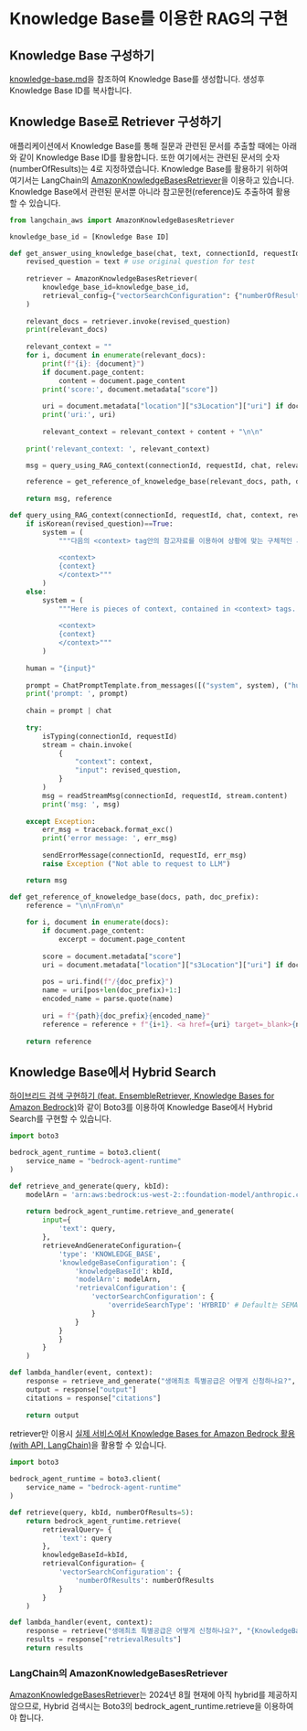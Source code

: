 # Knowledge Base를 이용한 RAG의 구현

## Knowledge Base 구성하기

[knowledge-base.md](https://github.com/kyopark2014/korean-chatbot-using-amazon-bedrock/blob/main/knowledge-base.md)을 참조하여 Knowledge Base를 생성합니다. 생성후 Knowledge Base ID를 복사합니다. 

## Knowledge Base로 Retriever 구성하기

애플리케이션에서 Knowledge Base를 통해 질문과 관련된 문서를 추출할 때에는 아래와 같이 Knowledge Base ID를 활용합니다. 또한 여기에서는 관련된 문서의 숫자(numberOfResults)는 4로 지정하였습니다. Knowledge Base를 활용하기 위하여 여기서는 LangChain의 [AmazonKnowledgeBasesRetriever](https://python.langchain.com/v0.2/docs/integrations/retrievers/bedrock/)을 이용하고 있습니다. Knowledge Base에서 관련된 문서뿐 아니라 참고문헌(reference)도 추출하여 활용할 수 있습니다.

```python
from langchain_aws import AmazonKnowledgeBasesRetriever

knowledge_base_id = [Knowledge Base ID]

def get_answer_using_knowledge_base(chat, text, connectionId, requestId):    
    revised_question = text # use original question for test
    
    retriever = AmazonKnowledgeBasesRetriever(
        knowledge_base_id=knowledge_base_id, 
        retrieval_config={"vectorSearchConfiguration": {"numberOfResults": 4}},
    )
    
    relevant_docs = retriever.invoke(revised_question)
    print(relevant_docs)
    
    relevant_context = ""
    for i, document in enumerate(relevant_docs):
        print(f"{i}: {document}")
        if document.page_content:
            content = document.page_content
        print('score:', document.metadata["score"])
        
        uri = document.metadata["location"]["s3Location"]["uri"] if document.metadata["location"]["s3Location"]["uri"] is not None else ""
        print('uri:', uri)
        
        relevant_context = relevant_context + content + "\n\n"
    
    print('relevant_context: ', relevant_context)

    msg = query_using_RAG_context(connectionId, requestId, chat, relevant_context, revised_question)

    reference = get_reference_of_knoweledge_base(relevant_docs, path, doc_prefix)  
    
    return msg, reference

def query_using_RAG_context(connectionId, requestId, chat, context, revised_question):    
    if isKorean(revised_question)==True:
        system = (
            """다음의 <context> tag안의 참고자료를 이용하여 상황에 맞는 구체적인 세부 정보를 충분히 제공합니다. Assistant의 이름은 서연이고, 모르는 질문을 받으면 솔직히 모른다고 말합니다.
            
            <context>
            {context}
            </context>"""
        )
    else: 
        system = (
            """Here is pieces of context, contained in <context> tags. Provide a concise answer to the question at the end. If you don't know the answer, just say that you don't know, don't try to make up an answer.
            
            <context>
            {context}
            </context>"""
        )
    
    human = "{input}"
    
    prompt = ChatPromptTemplate.from_messages([("system", system), ("human", human)])
    print('prompt: ', prompt)
                   
    chain = prompt | chat
    
    try: 
        isTyping(connectionId, requestId)  
        stream = chain.invoke(
            {
                "context": context,
                "input": revised_question,
            }
        )
        msg = readStreamMsg(connectionId, requestId, stream.content)    
        print('msg: ', msg)
        
    except Exception:
        err_msg = traceback.format_exc()
        print('error message: ', err_msg)        
            
        sendErrorMessage(connectionId, requestId, err_msg)    
        raise Exception ("Not able to request to LLM")

    return msg

def get_reference_of_knoweledge_base(docs, path, doc_prefix):
    reference = "\n\nFrom\n"
    
    for i, document in enumerate(docs):
        if document.page_content:
            excerpt = document.page_content
        
        score = document.metadata["score"]            
        uri = document.metadata["location"]["s3Location"]["uri"] if document.metadata["location"]["s3Location"]["uri"] is not None else ""
        
        pos = uri.find(f"/{doc_prefix}")
        name = uri[pos+len(doc_prefix)+1:]
        encoded_name = parse.quote(name)
        
        uri = f"{path}{doc_prefix}{encoded_name}"        
        reference = reference + f"{i+1}. <a href={uri} target=_blank>{name}</a>, <a href=\"#\" onClick=\"alert(`{excerpt}`)\">관련문서</a>\n"
                    
    return reference
```


## Knowledge Base에서 Hybrid Search

[하이브리드 검색 구현하기 (feat. EnsembleRetriever, Knowledge Bases for Amazon Bedrock)](https://medium.com/@nuatmochoi/%ED%95%98%EC%9D%B4%EB%B8%8C%EB%A6%AC%EB%93%9C-%EA%B2%80%EC%83%89-%EA%B5%AC%ED%98%84%ED%95%98%EA%B8%B0-feat-ensembleretriever-knowledge-bases-for-amazon-bedrock-d6ef1a0daaf1)와 같이 Boto3를 이용하여 Knowledge Base에서 Hybrid Search를 구현할 수 있습니다.


```python
import boto3

bedrock_agent_runtime = boto3.client(
    service_name = "bedrock-agent-runtime"
)

def retrieve_and_generate(query, kbId):
    modelArn = 'arn:aws:bedrock:us-west-2::foundation-model/anthropic.claude-v2:1'
    
    return bedrock_agent_runtime.retrieve_and_generate(
        input={
            'text': query,
        },
        retrieveAndGenerateConfiguration={
            'type': 'KNOWLEDGE_BASE',
            'knowledgeBaseConfiguration': {
                'knowledgeBaseId': kbId,
                'modelArn': modelArn,
                'retrievalConfiguration': {
                    'vectorSearchConfiguration': {
                        'overrideSearchType': 'HYBRID' # Default는 SEMANTIC
                    }
                }
            }
            }
        }
    )

def lambda_handler(event, context):
    response = retrieve_and_generate("생애최초 특별공급은 어떻게 신청하나요?", "<KnowledgeBaseID>")
    output = response["output"]
    citations = response["citations"]
    
    return output
```

retriever만 이용시 [실제 서비스에서 Knowledge Bases for Amazon Bedrock 활용 (with API, LangChain)](https://medium.com/@nuatmochoi/%EC%8B%A4%EC%A0%9C-%EC%84%9C%EB%B9%84%EC%8A%A4%EC%97%90%EC%84%9C-knowledge-bases-for-amazon-bedrock-%ED%99%9C%EC%9A%A9-with-api-langchain-dc9b00ecc44d)을 활용할 수 있습니다.

```python
import boto3

bedrock_agent_runtime = boto3.client(
    service_name = "bedrock-agent-runtime"
)

def retrieve(query, kbId, numberOfResults=5):
    return bedrock_agent_runtime.retrieve(
        retrievalQuery= {
            'text': query
        },
        knowledgeBaseId=kbId,
        retrievalConfiguration= {
            'vectorSearchConfiguration': {
                'numberOfResults': numberOfResults
            }
        }
    )

def lambda_handler(event, context):
    response = retrieve("생애최초 특별공급은 어떻게 신청하나요?", "{KnowledgeBaseID}")
    results = response["retrievalResults"]
    return results
```

### LangChain의 AmazonKnowledgeBasesRetriever

[AmazonKnowledgeBasesRetriever](https://api.python.langchain.com/en/latest/retrievers/langchain_community.retrievers.bedrock.AmazonKnowledgeBasesRetriever.html)는 2024년 8월 현재에 아직 hybrid를 제공하지 않으므로, Hybrid 검색시는 Boto3의 bedrock_agent_runtime.retrieve을 이용하여야 합니다.



